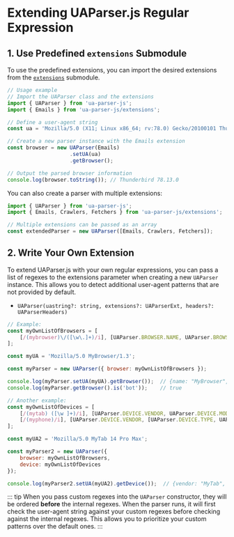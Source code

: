 # Extending UAParser.js Regular Expression

## 1. Use Predefined `extensions` Submodule

To use the predefined extensions, you can import the desired extensions from the [`extensions`](/api/submodules/extensions/overview) submodule.

```js [example-extensions-submodule-1.js]
// Usage example
// Import the UAParser class and the extensions
import { UAParser } from 'ua-parser-js';
import { Emails } from 'ua-parser-js/extensions';

// Define a user-agent string
const ua = 'Mozilla/5.0 (X11; Linux x86_64; rv:78.0) Gecko/20100101 Thunderbird/78.13.0';

// Create a new parser instance with the Emails extension
const browser = new UAParser(Emails)
                    .setUA(ua)
                    .getBrowser();

// Output the parsed browser information
console.log(browser.toString()); // Thunderbird 78.13.0
```
You can also create a parser with multiple extensions:

```js [example-extensions-submodule-2.js]
import { UAParser } from 'ua-parser-js';
import { Emails, Crawlers, Fetchers } from 'ua-parser-js/extensions';

// Multiple extensions can be passed as an array
const extendedParser = new UAParser([Emails, Crawlers, Fetchers]);
```

## 2. Write Your Own Extension

To extend UAParser.js with your own regular expressions, you can pass a list of regexes to the extensions parameter when creating a new `UAParser` instance. This allows you to detect additional user-agent patterns that are not provided by default.

- `UAParser(uastring?: string, extensions?: UAParserExt, headers?: UAParserHeaders)`

```js [example-1.js]
// Example:
const myOwnListOfBrowsers = [
    [/(mybrowser)\/([\w\.]+)/i], [UAParser.BROWSER.NAME, UAParser.BROWSER.VERSION, [UAParser.BROWSER.TYPE, 'bot']]
];

const myUA = 'Mozilla/5.0 MyBrowser/1.3';

const myParser = new UAParser({ browser: myOwnListOfBrowsers });

console.log(myParser.setUA(myUA).getBrowser());  // {name: "MyBrowser", version: "1.3", major: "1", type : "bot"}
console.log(myParser.getBrowser().is('bot'));    // true
```

```js [example-2.js]
// Another example:
const myOwnListOfDevices = [
    [/(mytab) ([\w ]+)/i], [UAParser.DEVICE.VENDOR, UAParser.DEVICE.MODEL, [UAParser.DEVICE.TYPE, UAParser.DEVICE.TABLET]],
    [/(myphone)/i], [UAParser.DEVICE.VENDOR, [UAParser.DEVICE.TYPE, UAParser.DEVICE.MOBILE]]
];

const myUA2 = 'Mozilla/5.0 MyTab 14 Pro Max';

const myParser2 = new UAParser({
    browser: myOwnListOfBrowsers,
    device: myOwnListOfDevices
});

console.log(myParser2.setUA(myUA2).getDevice());  // {vendor: "MyTab", model: "14 Pro Max", type: "tablet"}
```

::: tip
When you pass custom regexes into the `UAParser` constructor, they will be ordered **before** the internal regexes. When the parser runs, it will first check the user-agent string against your custom regexes before checking against the internal regexes. This allows you to prioritize your custom patterns over the default ones.
:::